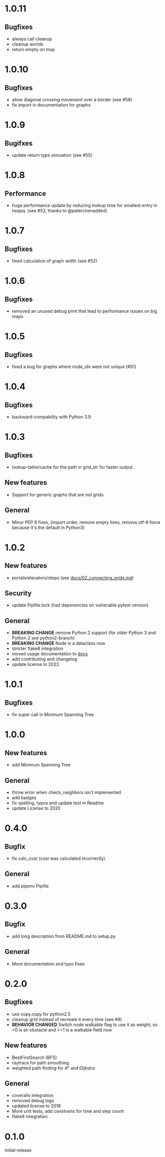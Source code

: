 # 1.0.11
## Bugfixes
- always call cleanup
- cleanup worlds
- return empty on msp

# 1.0.10
## Bugfixes
- allow diagonal crossing movement over a border (see #58)
- fix import in documentation for graphs

# 1.0.9
## Bugifxes
- update return type annoation (see #55)

# 1.0.8
## Performance
- huge performance update by reducing lookup time for smallest entry in heapq. (see #53, thanks to @peterchenadded)

# 1.0.7
## Bugfixes
- fixed calculation of graph width (see #52)

# 1.0.6
## Bugfixes
- removed an unused debug print that lead to performance issues on big maps

# 1.0.5
## Bugfixes
- fixed a bug for graphs where node_ids were not unique (#51)

# 1.0.4
## Bugfixes
- backward-compability with Python 3.9

# 1.0.3
## Bugfixes
- lookup-table/cache for the path in grid_str for faster output.

## New features
- Support for generic graphs that are not grids.

## General
- Minor PEP 8 fixes, (import order, remove empty lines, remove utf-8 force because it's the default in Python3)

# 1.0.2
## New features
- portals/elevators/steps (see [docs/02_connecting_grids.md](docs/02_connecting_grids.md))

## Security
- update Pipfile.lock (had depenencies on vulnerable pytest version)

## General
- **BREAKING CHANGE** remove Python 2 support (for older Python 3 and Python 2 see python2-branch)
- **BREAKING CHANGE** Node is a dataclass now
- stricter flake8 integration
- moved usage documentation to [docs](docs/)
- add contributing and changelog
- update license to 2023

# 1.0.1
## Bugfixes
- fix super call in Minimum Spanning Tree

# 1.0.0
## New features
- add Minimum Spanning Tree

## General
- throw error when check_neighbors isn't implemented
- add badges
- fix spelling, typos and update text in Readme
- update License to 2020

# 0.4.0
## Bugfix
- fix calc_cost (cost was calculated incorrectly)

## General
- add pipenv Pipfile

# 0.3.0
## Bugfix
- add long description from README.md to setup.py

## General
- More documentation and typo fixes

# 0.2.0
## Bugfixes
- use copy.copy for python2.5
- cleanup grid instead of recreate it every time (see #9)
- **BEHAVIOR CHANGED** Switch node walkable flag to use it as weight, so <0 is an obstacle and >=1 is a walkable field now

## New features
- BestFirstSearch (BFS)
- raytrace for path smoothing
- weighted path finding for A* and Dijkstra

## General
- coveralls integration
- removed debug logs
- updated license to 2018
- More unit tests, add constrains for time and step count
- flake8 integration

# 0.1.0
Initial release